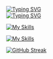 [![Typing SVG](https://readme-typing-svg.herokuapp.com?font=Fira+Code&pause=1000&color=02F6F7&width=435&lines=elliot+woas+IMS)](https://git.io/typing-svg)<br>
[![Typing SVG](https://readme-typing-svg.herokuapp.com?font=Fira+Code&pause=1000&color=02F6F7&width=345&lines=i+need+coding)](https://git.io/typing-svg)<br>

[![My Skills](https://skillicons.dev/icons?i=github,git,linux,js,ts,react,redux,vercel,nodejs,express,mongodb,postma,vscode,npm,&perline=12)](https://skillicons.dev)

[![My Skills](https://skillicons.dev/icons?i=github,git,linux,vercel,vscode,&perline=12)](https://skillicons.dev)

[![GitHub Streak](https://github-readme-streak-stats.herokuapp.com?user=elliotWoas&theme=react&hide_border=true&border_radius=4&card_width=684)](https://git.io/streak-stats)
<br>

